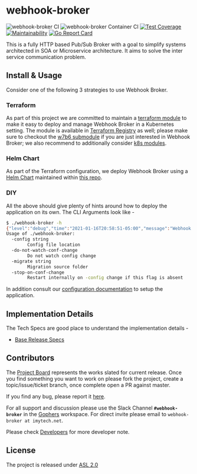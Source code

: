 # webhook-broker

![webhook-broker CI](https://github.com/imyousuf/webhook-broker/workflows/webhook-broker%20CI/badge.svg?branch=main)
![webhook-broker Container CI](https://github.com/imyousuf/webhook-broker/workflows/webhook-broker%20Container%20CI/badge.svg)
[![Test Coverage](https://api.codeclimate.com/v1/badges/bf5ba73ffe2743c7c7ad/test_coverage)](https://codeclimate.com/github/imyousuf/webhook-broker/test_coverage)
[![Maintainability](https://api.codeclimate.com/v1/badges/bf5ba73ffe2743c7c7ad/maintainability)](https://codeclimate.com/github/imyousuf/webhook-broker/maintainability)
[![Go Report Card](https://goreportcard.com/badge/github.com/imyousuf/webhook-broker)](https://goreportcard.com/report/github.com/imyousuf/webhook-broker)

This is a fully HTTP based Pub/Sub Broker with a goal to simplify systems architected in SOA or Microservice architecture. It aims to solve the inter service communication problem.

## Install & Usage

Consider one of the following 3 strategies to use Webhook Broker.

### Terraform

As part of this project we are committed to maintain a [terraform module](https://github.com/imyousuf/terraform-aws-webhook-broker) to make it easy to deploy and manage Webhook Broker in a Kubernetes setting. The module is available in [Terraform Registry](https://registry.terraform.io/modules/imyousuf/webhook-broker/aws/latest?tab=inputs) as well; please make sure to checkout the [w7b6 submodule](https://registry.terraform.io/modules/imyousuf/webhook-broker/aws/latest/submodules/w7b6) if you are just interested in Webhook Broker; we also recommend to additionally consider [k8s modules](https://registry.terraform.io/modules/imyousuf/webhook-broker/aws/latest/submodules/kubernetes-goodies).

### Helm Chart

As part of the Terraform configuration, we deploy Webhook Broker using a [Helm Chart](https://artifacthub.io/packages/helm/imytech/webhook-broker-chart) maintained within [this repo](./deploy-pkg/webhook-broker-chart/README.md).

### DIY

All the above should give plenty of hints around how to deploy the application on its own. The CLI Arguments look like -

```bash
$ ./webhook-broker -h
{"level":"debug","time":"2021-01-16T20:58:51-05:00","message":"Webhook Broker - 0.1-dev"}
Usage of ./webhook-broker:
  -config string
    	Config file location
  -do-not-watch-conf-change
    	Do not watch config change
  -migrate string
    	Migration source folder
  -stop-on-conf-change
    	Restart internally on -config change if this flag is absent
```

In addition consult our [configuration documentation](./docs/configuration.md) to setup the application.

## Implementation Details

The Tech Specs are good place to understand the implementation details -

* [Base Release Specs](./docs/tech-specs/basic-spec.md)

## Contributors

The [Project Board](https://github.com/imyousuf/webhook-broker/projects/1) represents the works slated for current release. Once you find something you want to work on please fork the project, create a topic/issue/ticket branch, once complete open a PR against master.

If you find any bug, please report it [here](https://github.com/imyousuf/webhook-broker/issues).

For all support and discussion please use the Slack Channel **`#webhook-broker`** in the [Gophers](https://gophers.slack.com/) workspace. For direct invite please email to `webhook-broker at imytech.net`.

Please check [Developers](./docs/developers.md) for more developer note.

## License

The project is released under [ASL 2.0](./LICENSE)
